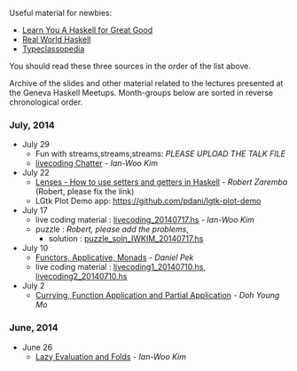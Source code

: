 Useful material for newbies:
- [Learn You A Haskell for Great Good](http://learnyouahaskell.com/chapters)
- [Real World Haskell](http://book.realworldhaskell.org/read/)
- [Typeclassopedia](http://www.haskell.org/haskellwiki/Typeclassopedia)

You should read these three sources in the order of the list above.

Archive of the slides and other material related to the lectures presented at the Geneva Haskell Meetups. Month-groups below are sorted in reverse chronological order.

### July, 2014

* July 29
    - Fun with streams,streams,streams: *PLEASE UPLOAD THE TALK FILE*
    - [livecoding Chatter](https://github.com/geneva-haskell-group/lectures/blob/master/livecoding_20140729_chatter) - _Ian-Woo Kim_
* July 22
    - [Lenses - How to use setters and getters in Haskell](http://localhost) - _Robert Zaremba_ (Robert, please fix the link)
    - LGtk Plot Demo app: https://github.com/pdani/lgtk-plot-demo
* July 17
    - live coding material : [livecoding_20140717.hs](https://github.com/geneva-haskell-group/lectures/blob/master/livecoding_20140717.hs) - _Ian-Woo Kim_
    - puzzle : *Robert, please add the problems*, 
        - solution : [puzzle_soln_IWKIM_20140717.hs](https://github.com/geneva-haskell-group/lectures/blob/master/puzzle_soln_IWKIM_20140717.hs)
* July 10 
    - [Functors, Applicative, Monads](https://github.com/geneva-haskell-group/lectures/blob/master/talk20140710.pdf) - _Daniel Pek_
    - live coding material : [livecoding1_20140710.hs](https://github.com/geneva-haskell-group/lectures/blob/master/livecoding1_20140710.hs), [livecoding2_20140710.hs](https://github.com/geneva-haskell-group/lectures/blob/master/livecoding2_20140710.hs)
* July 2
    - [Currying, Function Application and Partial Application](https://github.com/geneva-haskell-group/lectures/blob/master/talk20140702.pdf)  - _Doh Young Mo_

### June, 2014
* June 26 
    - [Lazy Evaluation and Folds](https://github.com/geneva-haskell-group/lectures/blob/master/talk20140626.pdf)  - _Ian-Woo Kim_


